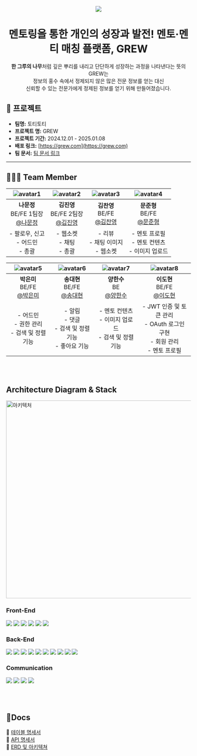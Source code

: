 <div align=center>
<img src="https://github.com/user-attachments/assets/7734c451-ade9-40b2-b575-19779300498a"/>

# 멘토링을 통한 개인의 성장과 발전! 멘토·멘티 매칭 플랫폼, GREW

**한 그루의 나무**처럼 깊은 뿌리를 내리고 단단하게 성장하는 과정을 나타낸다는 뜻의 GREW는  
정보의 홍수 속에서 정제되지 않은 많은 전문 정보를 얻는 대신  
신뢰할 수 있는 전문가에게 정제된 정보를 얻기 위해 만들어졌습니다.

</div>


## 📜 프로젝트

- **팀명:** 토티토티
- **프로젝트 명:** GREW
- **프로젝트 기간:** 2024.12.01 - 2025.01.08
- **배포 링크:** [https://grew.com](https://grew.com)
- **팀 문서:** [팀 문서 링크](https://docs.grew.com)

---

## 🧑🏻‍💻 Team Member
<div align=center>
  
|![avatar1](https://github.com/user-attachments/assets/c3f80874-ae53-4c6c-ba25-e1b90b77d3bc)|![avatar2](https://github.com/user-attachments/assets/eae62a00-6bc1-4315-b780-822fb576bd5c)|![avatar3](https://github.com/user-attachments/assets/15ccede9-c932-477b-9a3a-be5bc5e96987)|![avatar4](https://github.com/user-attachments/assets/227dd03d-92a0-41d8-bfae-7c416469b9fa)|
|:---:|:---:|:---:|:---:|
| **나문정** <br> BE/FE 1팀장 <br> [@나문정](https://github.com/rickyshu)| **김진영** <br> BE/FE 2팀장 <br> [@김진영](https://github.com/938938)| **김찬영** <br> BE/FE <br> [@김찬영](https://github.com/yunhwan98)| **문준형** <br> BE/FE <br> [@문준형](https://github.com/khkh0109)|
| - 팔로우, 신고 <br> - 어드민 <br> - 총괄 | - 웹소켓 <br> - 채팅 <br> - 총괄 | - 리뷰 <br> - 채팅 이미지 <br> - 웹소켓 | - 멘토 프로필 <br> - 멘토 컨텐츠 <br> - 이미지 업로드 |

|![avatar5](https://github.com/user-attachments/assets/974659b9-cfe5-446d-a672-5cfdc85a8e0e)|![avatar6](https://github.com/user-attachments/assets/26b4c2b2-a5d5-401f-8268-9125eb939fd7)|![avatar7](https://github.com/user-attachments/assets/ca27f1f7-ac26-44b3-9658-1aa45edd5cc4)|![avatar8](https://github.com/user-attachments/assets/bf45b332-4b3b-4f6f-9418-377420dc1b89)|
|:---:|:---:|:---:|:---:|
| **박은미** <br> BE/FE <br> [@박은미](https://github.com/lunius94)| **송대현** <br> BE/FE <br> [@송대현](https://github.com/xyz-wr)| **양한수** <br> BE <br> [@양한수](https://github.com/xyz-wr)| **이도현** <br> BE/FE <br> [@이도현](https://github.com/xyz-wr)|
| - 어드민 <br> - 권한 관리 <br> - 검색 및 정렬 기능 | - 알림 <br> - 댓글 <br> - 검색 및 정렬 기능 <br> - 좋아요 기능 | - 멘토 컨텐츠 <br> - 이미지 업로드 <br> - 검색 및 정렬 기능 | - JWT 인증 및 토큰 관리 <br> - OAuth 로그인 구현 <br> - 회원 관리 <br> - 멘토 프로필 |

</div>

<br/>
<br/>

## Architecture Diagram & Stack
<img src="https://github.com/user-attachments/assets/8bd6d8c8-8ec3-4934-843a-4c5c4ff51efb" alt="아키텍처" width="720" height="540">

### Front-End
<img src="https://img.shields.io/badge/javascript-%23323330.svg?style=for-the-badge&logo=javascript&logoColor=%23F7DF1E"/> <img src="https://img.shields.io/badge/html5-%23E34F26.svg?style=for-the-badge&logo=html5&logoColor=white"/> <img src="https://img.shields.io/badge/css3-%231572B6.svg?style=for-the-badge&logo=css3&logoColor=white"/> <img src="https://img.shields.io/badge/react-%2320232a.svg?style=for-the-badge&logo=react&logoColor=%2361DAFB"/> <img src="https://img.shields.io/badge/React_Router-CA4245?style=for-the-badge&logo=react-router&logoColor=white"/> <img src="https://img.shields.io/badge/prettier-%23F7B93E.svg?style=for-the-badge&logo=prettier&logoColor=black"/>

### Back-End
<img src="https://img.shields.io/badge/java-%23ED8B00.svg?style=for-the-badge&logo=openjdk&logoColor=white"/> <img src="https://img.shields.io/badge/Oracle-F80000?style=for-the-badge&logo=oracle&logoColor=white"/> <img src="https://img.shields.io/badge/Gradle-02303A.svg?style=for-the-badge&logo=Gradle&logoColor=white"/> <img src="https://img.shields.io/badge/Spring Boot-6DB33F?style=for-the-badge&logo=springboot&logoColor=white"> <img src="https://img.shields.io/badge/Spring Security-6DB33F?style=for-the-badge&logo=springsecurity&logoColor=white"> <img src="https://img.shields.io/badge/Spring MVC-6DB33F?style=for-the-badge&logo=&logoColor="> <img src="https://img.shields.io/badge/Spring Data JPA-6DB33F?style=for-the-badge&logo=&logoColor="> <img src="https://img.shields.io/badge/JDK 11-DC0D15?style=for-the-badge&logo=&logoColor="> <img src="https://img.shields.io/badge/JWT-EF2D5E?style=for-the-badge&logo=&logoColor="> <img src="https://img.shields.io/badge/OAuth 2.0-EB5424?style=for-the-badge&logo=&logoColor=">

### Communication
<img src="https://img.shields.io/badge/github-%23121011.svg?style=for-the-badge&logo=github&logoColor=white"/> <img src="https://img.shields.io/badge/Notion-%23000000.svg?style=for-the-badge&logo=notion&logoColor=white"/> <img src="https://img.shields.io/badge/Discord-%235865F2.svg?style=for-the-badge&logo=discord&logoColor=white"/> <img src="https://img.shields.io/badge/figma-%23F24E1E.svg?style=for-the-badge&logo=figma&logoColor=white"/>

<br/>
<br/>

## 📖Docs
🔗 [테이블 명세서](https://docs.google.com/spreadsheets/d/1gDbkN_rdSKef2xf1PhucVAKwJfAvm0yz3JI0ef4hh_A/edit?usp=sharing)
<br/>
🔗 [API 명세서 ](https://gleaming-random-882.notion.site/API-143697bf650d80d4aff1f0c2ee858902?pvs=4)
<br/>
🔗 [ERD 및 아키텍쳐](https://gleaming-random-882.notion.site/ERD-174697bf650d8058b37bdc1006687290)
<br/>


